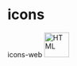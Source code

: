 # icons
icons-web
  <img  alt="HTML" height="50px" style="padding-right:10px;" src="https://media.discordapp.net/attachments/1198766161467281529/1210260358040920205/image.png?ex=65e9e9ca&is=65d774ca&hm=a7fb6bf779b4c8e482e1ed725a18c8bbc31811b9b9fcefa2f051d3bdb65aa100&=&format=webp&quality=lossless"/>
